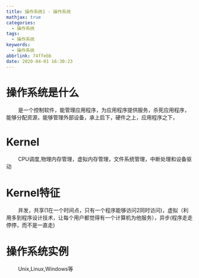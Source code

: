 ```yaml
---
title: 操作系统1 - 操作系统
mathjax: true
categories:
  - 操作系统
tags:
  - 操作系统
keywords:
  - 操作系统
abbrlink: 74ffebb
date: 2020-04-01 16:30:23
---
```


# 操作系统是什么
&emsp;&emsp; 是一个控制软件，能管理应用程序，为应用程序提供服务，杀死应用程序，能够分配资源，能够管理外部设备，承上启下，硬件之上，应用程序之下，
# Kernel
&emsp;&emsp; CPU调度,物理内存管理，虚拟内存管理，文件系统管理，中断处理和设备驱动
# Kernel特征
&emsp;&emsp; 并发，共享(1在一个时间点，只有一个程序能够访问2同时访问)，虚拟（利用多到程序设计技术，让每个用户都觉得有一个计算机为他服务），异步(程序走走停停，而不是一直走)
<!-- more -->
# 操作系统实例
&emsp;&emsp; Unix,Linux,Windows等


